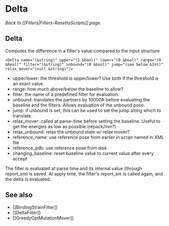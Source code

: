 # Delta
*Back to [[Filters|Filters-RosettaScripts]] page.*
## Delta

Computes the difference in a filter's value compared to the input structure

```
<Delta name="(&string)" upper="(1 &bool)" lower="(0 &bool)" range="(0 &Real)" filter="(&string)" unbound="(0 &bool)" jump="(see below &Int)" relax_mover="(null &string)"/>
```

-   upper/lower: the threshold is upper/lower? Use both if the threshold is an exact value.
-   range: how much above/below the baseline to allow?
-   filter: the name of a predefined filter for evaluation.
-   unbound: translates the partners by 10000A before evaluating the baseline and the filters. Allows evaluation of the unbound pose.
-   jump: if unbound is set, this can be used to set the jump along which to translate.
-   relax\_mover: called at parse-time before setting the baseline. Useful to get the energies as low as possible (repack/min?)
-   relax_unbound: relax the unbound state w/ relax mover?
-   reference\_name: use reference pose from earlier in script named in XML file
-   reference\_pdb: use reference pose from disk
-   changing_baseline: reset baseline value to current value after every accept

The filter is evaluated at parse time and its internal value (through report\_sm) is saved. At apply time, the filter's report\_sm is called again, and the delta is evaluated.

## See also

* [[BindingStrainFilter]]
* [[DeltaFilter]]
* [[GreedyOptMutationMover]]